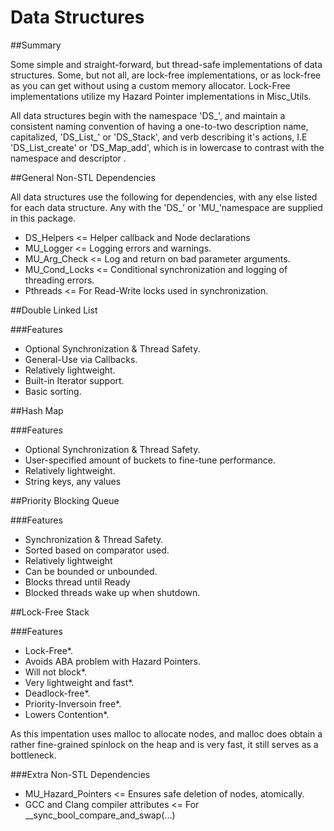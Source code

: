 # Data Structures

##Summary

Some simple and straight-forward, but thread-safe implementations of data structures. Some, but not all, are lock-free implementations, or as lock-free as you can get without using a custom memory allocator. Lock-Free implementations utilize my Hazard Pointer implementations in Misc_Utils.

All data structures begin with the namespace 'DS_', and maintain a consistent naming convention of having a one-to-two description name, capitalized, 'DS_List_' or 'DS_Stack', and verb describing it's actions, I.E 'DS_List_create' or 'DS_Map_add', which is in lowercase to contrast with the namespace and descriptor .

##General Non-STL Dependencies

All data structures use the following for dependencies, with any else listed for each data structure. Any with the 'DS_' or 'MU_'namespace are supplied in this package.

* DS_Helpers <= Helper callback and Node declarations
* MU_Logger <= Logging errors and warnings.
* MU_Arg_Check <= Log and return on bad parameter arguments.
* MU_Cond_Locks <= Conditional synchronization and logging of threading errors.
* Pthreads <= For Read-Write locks used in synchronization.

##Double Linked List

###Features

* Optional Synchronization & Thread Safety.
* General-Use via Callbacks.
* Relatively lightweight.
* Built-in Iterator support.
* Basic sorting.

##Hash Map

###Features

* Optional Synchronization & Thread Safety.
* User-specified amount of buckets to fine-tune performance.
* Relatively lightweight.
* String keys, any values

##Priority Blocking Queue

###Features

* Synchronization & Thread Safety.
* Sorted based on comparator used.
* Relatively lightweight
* Can be bounded or unbounded.
* Blocks thread until Ready
* Blocked threads wake up when shutdown.

##Lock-Free Stack

###Features

* Lock-Free*.
* Avoids ABA problem with Hazard Pointers.
* Will not block*.
* Very lightweight and fast*.
* Deadlock-free*.
* Priority-Inversoin free*.
* Lowers Contention*.

As this impentation uses malloc to allocate nodes, and malloc does obtain a rather fine-grained spinlock on the heap and is very fast, it still serves as a bottleneck. 

###Extra Non-STL Dependencies

* MU_Hazard_Pointers <= Ensures safe deletion of nodes, atomically.
* GCC and Clang compiler attributes <= For __sync_bool_compare_and_swap(...)
